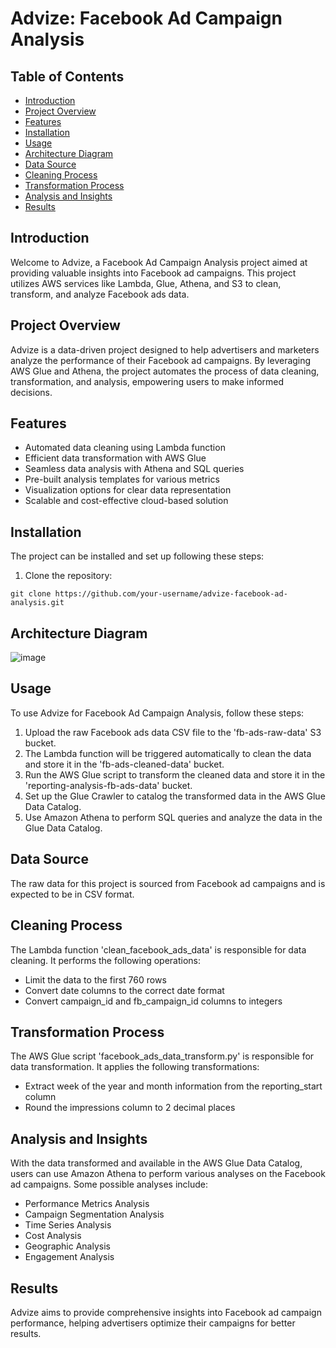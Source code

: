 # Advize: Facebook Ad Campaign Analysis


## Table of Contents

- [Introduction](#introduction)
- [Project Overview](#project-overview)
- [Features](#features)
- [Installation](#installation)
- [Usage](#usage)
- [Architecture Diagram](#architecture-diagram)
- [Data Source](#data-source)
- [Cleaning Process](#cleaning-process)
- [Transformation Process](#transformation-process)
- [Analysis and Insights](#analysis-and-insights)
- [Results](#results)

## Introduction

Welcome to Advize, a Facebook Ad Campaign Analysis project aimed at providing valuable insights into Facebook ad campaigns. This project utilizes AWS services like Lambda, Glue, Athena, and S3 to clean, transform, and analyze Facebook ads data.

## Project Overview

Advize is a data-driven project designed to help advertisers and marketers analyze the performance of their Facebook ad campaigns. By leveraging AWS Glue and Athena, the project automates the process of data cleaning, transformation, and analysis, empowering users to make informed decisions.

## Features

- Automated data cleaning using Lambda function
- Efficient data transformation with AWS Glue
- Seamless data analysis with Athena and SQL queries
- Pre-built analysis templates for various metrics
- Visualization options for clear data representation
- Scalable and cost-effective cloud-based solution

## Installation

The project can be installed and set up following these steps:

1. Clone the repository:
```
git clone https://github.com/your-username/advize-facebook-ad-analysis.git
```
## Architecture Diagram

![image](https://github.com/krishna7356/Advize-Facebook-Ad-Campaign-Analysisn-Analysis/blob/main/diagram%60.jpeg)

## Usage

To use Advize for Facebook Ad Campaign Analysis, follow these steps:

1. Upload the raw Facebook ads data CSV file to the 'fb-ads-raw-data' S3 bucket.
2. The Lambda function will be triggered automatically to clean the data and store it in the 'fb-ads-cleaned-data' bucket.
3. Run the AWS Glue script to transform the cleaned data and store it in the 'reporting-analysis-fb-ads-data' bucket.
4. Set up the Glue Crawler to catalog the transformed data in the AWS Glue Data Catalog.
5. Use Amazon Athena to perform SQL queries and analyze the data in the Glue Data Catalog.

## Data Source

The raw data for this project is sourced from Facebook ad campaigns and is expected to be in CSV format.

## Cleaning Process

The Lambda function 'clean_facebook_ads_data' is responsible for data cleaning. It performs the following operations:

- Limit the data to the first 760 rows
- Convert date columns to the correct date format
- Convert campaign_id and fb_campaign_id columns to integers

## Transformation Process

The AWS Glue script 'facebook_ads_data_transform.py' is responsible for data transformation. It applies the following transformations:

- Extract week of the year and month information from the reporting_start column
- Round the impressions column to 2 decimal places

## Analysis and Insights

With the data transformed and available in the AWS Glue Data Catalog, users can use Amazon Athena to perform various analyses on the Facebook ad campaigns. Some possible analyses include:

- Performance Metrics Analysis
- Campaign Segmentation Analysis
- Time Series Analysis
- Cost Analysis
- Geographic Analysis
- Engagement Analysis

## Results

Advize aims to provide comprehensive insights into Facebook ad campaign performance, helping advertisers optimize their campaigns for better results.
